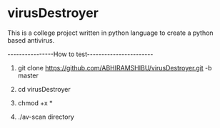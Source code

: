# virusDestroyer

This is a college project written in python language to create a python based antivirus.

----------------How to test-----------------------

1) git clone https://github.com/ABHIRAMSHIBU/virusDestroyer.git -b master

2) cd virusDestroyer

3) chmod +x *

4) ./av-scan directory
